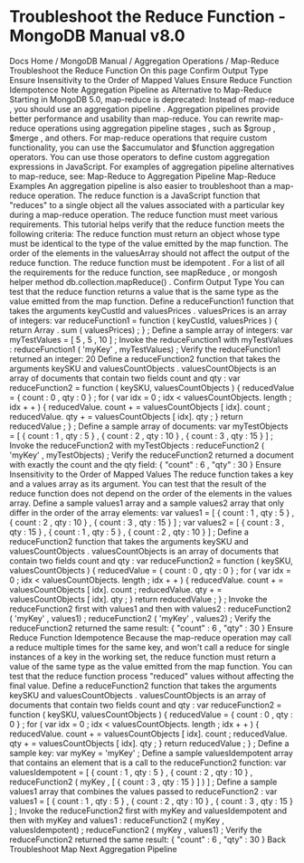 # Troubleshoot the Reduce Function - MongoDB Manual v8.0


Docs Home / MongoDB Manual / Aggregation Operations / Map-Reduce Troubleshoot the Reduce Function On this page Confirm Output Type Ensure Insensitivity to the Order of Mapped Values Ensure Reduce Function Idempotence Note Aggregation Pipeline as Alternative to Map-Reduce Starting in MongoDB 5.0, map-reduce is
deprecated: Instead of map-reduce , you should use an aggregation pipeline . Aggregation
pipelines provide better performance and usability than map-reduce. You can rewrite map-reduce operations using aggregation pipeline
stages , such as $group , $merge , and others. For map-reduce operations that require custom functionality, you can
use the $accumulator and $function aggregation
operators. You can use those
operators to define custom aggregation expressions in JavaScript. For examples of aggregation pipeline alternatives to map-reduce, see: Map-Reduce to Aggregation Pipeline Map-Reduce Examples An aggregation pipeline is also
easier to troubleshoot than a map-reduce operation. The reduce function is a JavaScript function that "reduces" to a
single object all the values associated with a particular key during a map-reduce operation. The reduce function
must meet various requirements. This tutorial helps verify that the reduce function meets the following criteria: The reduce function must return an object whose type must be identical to the type of the value emitted by the map function. The order of the elements in the valuesArray should not affect
the output of the reduce function. The reduce function must be idempotent . For a list of all the requirements for the reduce function, see mapReduce , or mongosh helper method db.collection.mapReduce() . Confirm Output Type You can test that the reduce function returns a value that is the
same type as the value emitted from the map function. Define a reduceFunction1 function that takes the arguments keyCustId and valuesPrices . valuesPrices is an array of
integers: var reduceFunction1 = function ( keyCustId, valuesPrices ) { return Array . sum ( valuesPrices) ; } ; Define a sample array of integers: var myTestValues = [ 5 , 5 , 10 ] ; Invoke the reduceFunction1 with myTestValues : reduceFunction1 ( 'myKey' , myTestValues) ; Verify the reduceFunction1 returned an integer: 20 Define a reduceFunction2 function that takes the arguments keySKU and valuesCountObjects . valuesCountObjects is an array of
documents that contain two fields count and qty : var reduceFunction2 = function ( keySKU, valuesCountObjects ) { reducedValue = { count : 0 , qty : 0 } ; for ( var idx = 0 ; idx < valuesCountObjects. length ; idx + + ) { reducedValue. count + = valuesCountObjects [ idx]. count ; reducedValue. qty + = valuesCountObjects [ idx]. qty ; } return reducedValue ; } ; Define a sample array of documents: var myTestObjects = [ { count : 1 , qty : 5 } , { count : 2 , qty : 10 } , { count : 3 , qty : 15 } ] ; Invoke the reduceFunction2 with myTestObjects : reduceFunction2 ( 'myKey' , myTestObjects) ; Verify the reduceFunction2 returned a document with exactly the count and the qty field: { "count" : 6 , "qty" : 30 } Ensure Insensitivity to the Order of Mapped Values The reduce function takes a key and a values array as its
argument. You can test that the result of the reduce function does
not depend on the order of the elements in the values array. Define a sample values1 array and a sample values2 array
that only differ in the order of the array elements: var values1 = [ { count : 1 , qty : 5 } , { count : 2 , qty : 10 } , { count : 3 , qty : 15 } ] ; var values2 = [ { count : 3 , qty : 15 } , { count : 1 , qty : 5 } , { count : 2 , qty : 10 } ] ; Define a reduceFunction2 function that takes the arguments keySKU and valuesCountObjects . valuesCountObjects is an array of
documents that contain two fields count and qty : var reduceFunction2 = function ( keySKU, valuesCountObjects ) { reducedValue = { count : 0 , qty : 0 } ; for ( var idx = 0 ; idx < valuesCountObjects. length ; idx + + ) { reducedValue. count + = valuesCountObjects [ idx]. count ; reducedValue. qty + = valuesCountObjects [ idx]. qty ; } return reducedValue ; } ; Invoke the reduceFunction2 first with values1 and then with values2 : reduceFunction2 ( 'myKey' , values1) ; reduceFunction2 ( 'myKey' , values2) ; Verify the reduceFunction2 returned the same result: { "count" : 6 , "qty" : 30 } Ensure Reduce Function Idempotence Because the map-reduce operation may call a reduce multiple times
for the same key, and won't call a reduce for single instances
of a key in the working set, the reduce function must return a value of the
same type as the value emitted from the map function. You can test
that the reduce function process "reduced" values without
affecting the final value. Define a reduceFunction2 function that takes the arguments keySKU and valuesCountObjects . valuesCountObjects is an array of
documents that contain two fields count and qty : var reduceFunction2 = function ( keySKU, valuesCountObjects ) { reducedValue = { count : 0 , qty : 0 } ; for ( var idx = 0 ; idx < valuesCountObjects. length ; idx + + ) { reducedValue. count + = valuesCountObjects [ idx]. count ; reducedValue. qty + = valuesCountObjects [ idx]. qty ; } return reducedValue ; } ; Define a sample key: var myKey = 'myKey' ; Define a sample valuesIdempotent array that contains an element that is a
call to the reduceFunction2 function: var valuesIdempotent = [ { count : 1 , qty : 5 } , { count : 2 , qty : 10 } , reduceFunction2 ( myKey , [ { count : 3 , qty : 15 } ] ) ] ; Define a sample values1 array that combines the values passed to reduceFunction2 : var values1 = [ { count : 1 , qty : 5 } , { count : 2 , qty : 10 } , { count : 3 , qty : 15 } ] ; Invoke the reduceFunction2 first with myKey and valuesIdempotent and then with myKey and values1 : reduceFunction2 ( myKey , valuesIdempotent) ; reduceFunction2 ( myKey , values1) ; Verify the reduceFunction2 returned the same result: { "count" : 6 , "qty" : 30 } Back Troubleshoot Map Next Aggregation Pipeline

